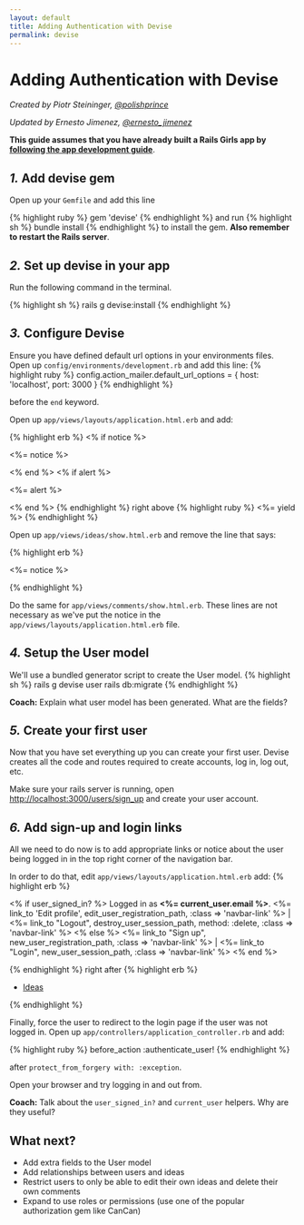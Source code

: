 ```yaml
---
layout: default
title: Adding Authentication with Devise
permalink: devise
---
```


# Adding Authentication with Devise

*Created by Piotr Steininger, [@polishprince](https://twitter.com/polishprince)*

*Updated by Ernesto Jimenez, [@ernesto_jimenez](https://twitter.com/ernesto_jimenez)*

**This guide assumes that you have already built a Rails Girls app by** [**following the app development guide**](/app).


## *1.* Add devise gem

Open up your `Gemfile` and add this line

{% highlight ruby %}
gem 'devise'
{% endhighlight %}
and run
{% highlight sh %}
bundle install
{% endhighlight %}
to install the gem. **Also remember to restart the Rails server**.

## *2.* Set up devise in your app

Run the following command in the terminal.

{% highlight sh %}
rails g devise:install
{% endhighlight %}


## *3.* Configure Devise

Ensure you have defined default url options in your environments files. Open up `config/environments/development.rb` and add this line:
{% highlight ruby %}
   config.action_mailer.default_url_options = { host: 'localhost', port: 3000 }
{% endhighlight %}

before the `end` keyword.

Open up `app/views/layouts/application.html.erb` and add:

{% highlight erb %}
<% if notice %>
  <p class="alert alert-success"><%= notice %></p>
<% end %>
<% if alert %>
  <p class="alert alert-danger"><%= alert %></p>
<% end %>
{% endhighlight %}
right above
{% highlight ruby %}
   <%= yield %>
{% endhighlight %}

Open up `app/views/ideas/show.html.erb` and remove the line that says:

{% highlight erb %}
<p id="notice"><%= notice %></p>
{% endhighlight %}

Do the same for `app/views/comments/show.html.erb`. These lines are not necessary as we've put the notice in the `app/views/layouts/application.html.erb` file.

## *4.* Setup the User model

We'll use a bundled generator script to create the User model.
{% highlight sh %}
   rails g devise user
   rails db:migrate
{% endhighlight %}

**Coach:** Explain what user model has been generated. What are the
fields?

## *5.* Create your first user

Now that you have set everything up you can create your first user. Devise creates all the code and routes required to create accounts, log in, log out, etc.

Make sure your rails server is running, open [http://localhost:3000/users/sign_up](http://localhost:3000/users/sign_up) and create your user account.

## *6.* Add sign-up and login links

All we need to do now is to add appropriate links or notice about the user being logged in in the top right corner of the navigation bar.

In order to do that, edit `app/views/layouts/application.html.erb` add:
{% highlight erb %}
<p class="navbar-text pull-right">
<% if user_signed_in? %>
  Logged in as <strong><%= current_user.email %></strong>.
  <%= link_to 'Edit profile', edit_user_registration_path, :class => 'navbar-link' %> |
  <%= link_to "Logout", destroy_user_session_path, method: :delete, :class => 'navbar-link'  %>
<% else %>
  <%= link_to "Sign up", new_user_registration_path, :class => 'navbar-link'  %> |
  <%= link_to "Login", new_user_session_path, :class => 'navbar-link'  %>
<% end %>
</p>
{% endhighlight %}
right after
{% highlight erb %}
<ul class="nav">
  <li class="active"><a href="/ideas">Ideas</a></li>
</ul>
{% endhighlight %}

Finally, force the user to redirect to the login page if the user was not logged in. Open up `app/controllers/application_controller.rb` and add:

{% highlight ruby %}
  before_action :authenticate_user!
{% endhighlight %}

after `protect_from_forgery with: :exception`.

Open your browser and try logging in and out from.

**Coach:** Talk about the `user_signed_in?` and `current_user` helpers. Why are they useful?

## What next?

* Add extra fields to the User model
* Add relationships between users and ideas
* Restrict users to only be able to edit their own ideas and delete their own comments
* Expand to use roles or permissions (use one of the popular authorization gem like CanCan)


